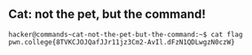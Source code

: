 ## Cat: not the pet, but the command!
    hacker@commands~cat-not-the-pet-but-the-command:~$ cat flag
    pwn.college{8TVKCJOJQafJJr11jz3Cm2-AvIl.dFzN1QDLwgzN0czW}